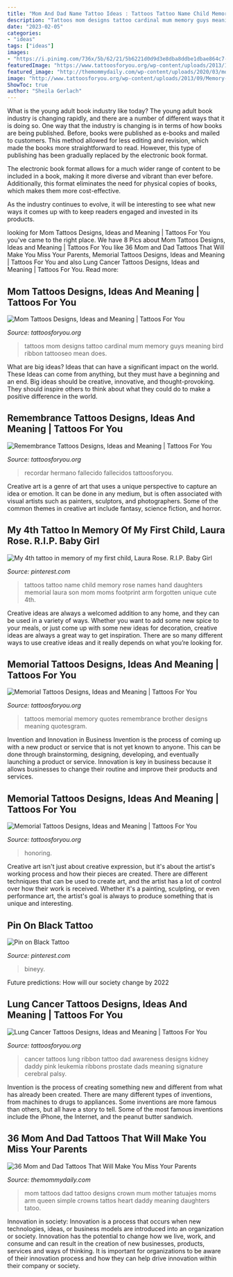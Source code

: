 ```yaml
---
title: "Mom And Dad Name Tattoo Ideas : Tattoos Tattoo Name Child Memory Rose Names Hand Daughters Memorial Laura Son Mom Moms Footprint Arm Forgotten Unique Cute 4th"
description: "Tattoos mom designs tattoo cardinal mum memory guys meaning bird ribbon tattooseo mean does"
date: "2023-02-05"
categories:
- "ideas"
tags: ["ideas"]
images:
- "https://i.pinimg.com/736x/5b/62/21/5b6221d0d9d3e8dba8ddbe1dbae864c7--memory-tattoos-tattoo-names.jpg"
featuredImage: "https://www.tattoosforyou.org/wp-content/uploads/2013/10/Memorial-Tattoos-for-Daughter.jpg"
featured_image: "http://themommydaily.com/wp-content/uploads/2020/03/mom-and-dad-tattoos-16-1.jpg"
image: "http://www.tattoosforyou.org/wp-content/uploads/2013/09/Memory-Tattoos.jpg"
ShowToc: true
author: "Sheila Gerlach"
---
```



What is the young adult book industry like today?
The young adult book industry is changing rapidly, and there are a number of different ways that it is doing so. One way that the industry is changing is in terms of how books are being published. 
Before, books were published as e-books and mailed to customers. This method allowed for less editing and revision, which made the books more straightforward to read. However, this type of publishing has been gradually replaced by the electronic book format. 

The electronic book format allows for a much wider range of content to be included in a book, making it more diverse and vibrant than ever before. Additionally, this format eliminates the need for physical copies of books, which makes them more cost-effective. 

As the industry continues to evolve, it will be interesting to see what new ways it comes up with to keep readers engaged and invested in its products.

	

		
looking for Mom Tattoos Designs, Ideas and Meaning | Tattoos For You you've came to the right place. We have 8 Pics about Mom Tattoos Designs, Ideas and Meaning | Tattoos For You like 36 Mom and Dad Tattoos That Will Make You Miss Your Parents, Memorial Tattoos Designs, Ideas and Meaning | Tattoos For You and also Lung Cancer Tattoos Designs, Ideas and Meaning | Tattoos For You. Read more:
		
    
## Mom Tattoos Designs, Ideas And Meaning | Tattoos For You

<img loading=lazy src="http://www.tattoosforyou.org/wp-content/uploads/2013/10/Mom-Tattoos-For-Men.jpg" onerror="this.onerror=null;this.src='https://tse4.mm.bing.net/th?id=OIP.L3S7JZlE9ZeLXUglwl-sRwHaJ4&amp;pid=15.1';" alt="Mom Tattoos Designs, Ideas and Meaning | Tattoos For You">

_Source: tattoosforyou.org_

>tattoos mom designs tattoo cardinal mum memory guys meaning bird ribbon tattooseo mean does. 

	

What are big ideas? Ideas that can have a significant impact on the world. These Ideas can come from anything, but they must have a beginning and an end. Big ideas should be creative, innovative, and thought-provoking. They should inspire others to think about what they could do to make a positive difference in the world.

    
## Remembrance Tattoos Designs, Ideas And Meaning | Tattoos For You

<img loading=lazy src="https://www.tattoosforyou.org/wp-content/uploads/2016/05/Remembrance-Tattoo-Ideas-768x957.jpg" onerror="this.onerror=null;this.src='https://tse3.mm.bing.net/th?id=OIP.tlwQLpR7bKIiKCu1zce5GQHaJO&amp;pid=15.1';" alt="Remembrance Tattoos Designs, Ideas and Meaning | Tattoos For You">

_Source: tattoosforyou.org_

>recordar hermano fallecido fallecidos tattoosforyou. 

	

Creative art is a genre of art that uses a unique perspective to capture an idea or emotion. It can be done in any medium, but is often associated with visual artists such as painters, sculptors, and photographers. Some of the common themes in creative art include fantasy, science fiction, and horror.

    
## My 4th Tattoo In Memory Of My First Child, Laura Rose. R.I.P. Baby Girl

<img loading=lazy src="https://i.pinimg.com/736x/5b/62/21/5b6221d0d9d3e8dba8ddbe1dbae864c7--memory-tattoos-tattoo-names.jpg" onerror="this.onerror=null;this.src='https://tse3.mm.bing.net/th?id=OIP.qMAsr7N62E3PYhMhjfdXrAHaNK&amp;pid=15.1';" alt="My 4th tattoo in memory of my first child, Laura Rose. R.I.P. Baby Girl">

_Source: pinterest.com_

>tattoos tattoo name child memory rose names hand daughters memorial laura son mom moms footprint arm forgotten unique cute 4th. 

	

Creative ideas are always a welcomed addition to any home, and they can be used in a variety of ways. Whether you want to add some new spice to your meals, or just come up with some new ideas for decoration, creative ideas are always a great way to get inspiration. There are so many different ways to use creative ideas and it really depends on what you’re looking for.

    
## Memorial Tattoos Designs, Ideas And Meaning | Tattoos For You

<img loading=lazy src="http://www.tattoosforyou.org/wp-content/uploads/2013/09/Memory-Tattoos.jpg" onerror="this.onerror=null;this.src='https://tse4.mm.bing.net/th?id=OIP.2G3m8Gd8v3K5JWT_Hw4llAHaJ4&amp;pid=15.1';" alt="Memorial Tattoos Designs, Ideas and Meaning | Tattoos For You">

_Source: tattoosforyou.org_

>tattoos memorial memory quotes remembrance brother designs meaning quotesgram. 

	

Invention and Innovation in Business
Invention is the process of coming up with a new product or service that is not yet known to anyone. This can be done through brainstorming, designing, developing, and eventually launching a product or service. Innovation is key in business because it allows businesses to change their routine and improve their products and services.

    
## Memorial Tattoos Designs, Ideas And Meaning | Tattoos For You

<img loading=lazy src="https://www.tattoosforyou.org/wp-content/uploads/2013/10/Memorial-Tattoos-for-Daughter.jpg" onerror="this.onerror=null;this.src='https://tse4.mm.bing.net/th?id=OIP.uRREAWSpI2JEw74qDEdj_wHaJ4&amp;pid=15.1';" alt="Memorial Tattoos Designs, Ideas and Meaning | Tattoos For You">

_Source: tattoosforyou.org_

>honoring. 

	

Creative art isn't just about creative expression, but it's about the artist's working process and how their pieces are created. There are different techniques that can be used to create art, and the artist has a lot of control over how their work is received. Whether it's a painting, sculpting, or even performance art, the artist's goal is always to produce something that is unique and interesting.

    
## Pin On Black Tattoo

<img loading=lazy src="https://i.pinimg.com/736x/e6/cd/ae/e6cdaeaed6f5ed4a037d2bd80de039e8.jpg" onerror="this.onerror=null;this.src='https://tse2.mm.bing.net/th?id=OIP.YJ3LTuK7rAsz2mqwtf8qxAHaQJ&amp;pid=15.1';" alt="Pin on Black Tattoo">

_Source: pinterest.com_

>bineyy. 

	

Future predictions: How will our society change by 2022
 

    
## Lung Cancer Tattoos Designs, Ideas And Meaning | Tattoos For You

<img loading=lazy src="https://www.tattoosforyou.org/wp-content/uploads/2017/07/Lung-Cancer-Tattoos-for-Dad.jpg" onerror="this.onerror=null;this.src='https://tse2.mm.bing.net/th?id=OIP.puMYzv9cD_3wYEuvPi9suQHaJ7&amp;pid=15.1';" alt="Lung Cancer Tattoos Designs, Ideas and Meaning | Tattoos For You">

_Source: tattoosforyou.org_

>cancer tattoos lung ribbon tattoo dad awareness designs kidney daddy pink leukemia ribbons prostate dads meaning signature cerebral palsy. 

	

Invention is the process of creating something new and different from what has already been created. There are many different types of inventions, from machines to drugs to appliances. Some inventions are more famous than others, but all have a story to tell. Some of the most famous inventions include the iPhone, the Internet, and the peanut butter sandwich.

    
## 36 Mom And Dad Tattoos That Will Make You Miss Your Parents

<img loading=lazy src="http://themommydaily.com/wp-content/uploads/2020/03/mom-and-dad-tattoos-16-1.jpg" onerror="this.onerror=null;this.src='https://tse3.mm.bing.net/th?id=OIP.F077Ii-a4QomlUMgptO1bwHaJ4&amp;pid=15.1';" alt="36 Mom and Dad Tattoos That Will Make You Miss Your Parents">

_Source: themommydaily.com_

>mom tattoos dad tattoo designs crown mum mother tatuajes moms arm queen simple crowns tattos heart daddy meaning daughters tatoo. 

	

Innovation in society:
Innovation is a process that occurs when new technologies, ideas, or business models are introduced into an organization or society. Innovation has the potential to change how we live, work, and consume and can result in the creation of new businesses, products, services and ways of thinking. It is important for organizations to be aware of their innovation process and how they can help drive innovation within their company or society.

